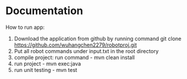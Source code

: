 # Documentation
How to run app:
1. Download the application from github by running command
git clone https://github.com/wuhangchen2279/robotproj.git
2. Put all robot commands under input.txt in the root directory
3. compile project: run command - mvn clean install
3. run project - mvn exec:java
4. run unit testing - mvn test
